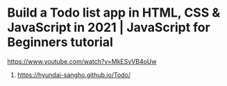 # Build a Todo list app in HTML, CSS & JavaScript in 2021 | JavaScript for Beginners tutorial

<https://www.youtube.com/watch?v=MkESyVB4oUw>

1. <https://hyundai-sangho.github.io/Todo/>
